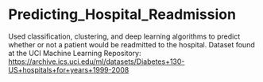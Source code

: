 # Predicting_Hospital_Readmission

Used classification, clustering, and deep learning algorithms to predict whether or not a patient would be readmitted to the hospital. Dataset found at the UCI Machine Learning Repository: https://archive.ics.uci.edu/ml/datasets/Diabetes+130-US+hospitals+for+years+1999-2008
